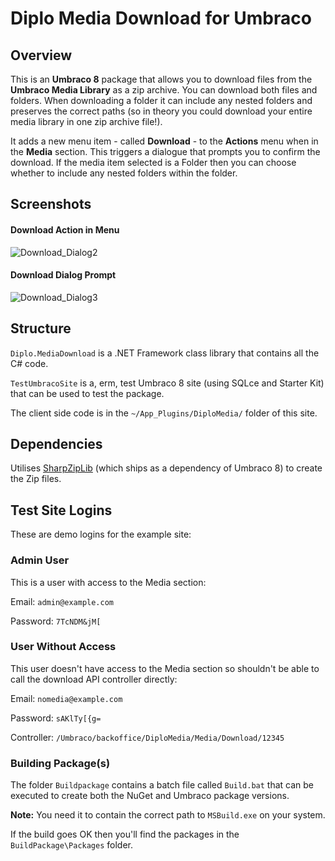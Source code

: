 # Diplo Media Download for Umbraco

## Overview

This is an **Umbraco 8** package that allows you to download files from the **Umbraco Media Library** as a zip archive. You can download both files and
folders. When downloading a folder it can include any nested folders and preserves the correct paths (so in theory you could download your entire media library in one zip archive file!).

It adds a new menu item - called **Download** - to the **Actions** menu when in the **Media** section. This triggers a dialogue that prompts
you to confirm the download. If the media item selected is a Folder then you can choose whether to include any nested folders within the folder.

## Screenshots

#### Download Action in Menu

![Download_Dialog2](https://user-images.githubusercontent.com/6676168/161609461-cc085543-4330-467c-ae1c-1c907269d56f.PNG)

#### Download Dialog Prompt

![Download_Dialog3](https://user-images.githubusercontent.com/6676168/161609394-180e3c23-106f-48df-b79d-b6d3658591f0.PNG)

## Structure

`Diplo.MediaDownload` is a .NET Framework class library that contains all the C# code.

`TestUmbracoSite` is a, erm, test Umbraco 8 site (using SQLce and Starter Kit) that can be used to test the package.

The client side code is in the `~/App_Plugins/DiploMedia/` folder of this site.

## Dependencies

Utilises [SharpZipLib](https://github.com/icsharpcode/SharpZipLib) (which ships as a dependency of Umbraco 8) to create the Zip files.

## Test Site Logins

These are demo logins for the example site:

### Admin User

This is a user with access to the Media section:

Email: `admin@example.com`

Password: `7TcNDM&jM[`

### User Without Access

This user doesn't have access to the Media section so shouldn't be able to call the download API controller directly:

Email: `nomedia@example.com`

Password: `sAKlTy[{g=`

Controller: `/Umbraco/backoffice/DiploMedia/Media/Download/12345`

### Building Package(s)

The folder `Buildpackage` contains a batch file called `Build.bat` that can be executed to create both the NuGet and Umbraco package versions.

**Note:** You need it to contain the correct path to `MSBuild.exe` on your system.

If the build goes OK then you'll find the packages in the `BuildPackage\Packages` folder.

